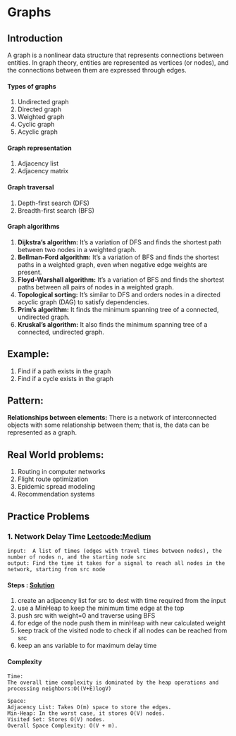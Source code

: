 # Graphs

## Introduction
A graph is a nonlinear data structure that represents connections between entities. In graph theory, entities are represented as vertices (or nodes), and the connections between them are expressed through edges.
#### Types of graphs
1. Undirected graph
2. Directed graph
3. Weighted graph
4. Cyclic graph
5. Acyclic graph

#### Graph representation
1. Adjacency list
2. Adjacency matrix
#### Graph traversal
1. Depth-first search (DFS)
2. Breadth-first search (BFS)
#### Graph algorithms
1. **Dijkstra’s algorithm:** It’s a variation of DFS and finds the shortest path between two nodes in a weighted graph.
2. **Bellman-Ford algorithm:** It’s a variation of BFS and finds the shortest paths in a weighted graph, even when negative edge weights are present.
3. **Floyd-Warshall algorithm:** It’s a variation of BFS and finds the shortest paths between all pairs of nodes in a weighted graph.
4. **Topological sorting:** It’s similar to DFS and orders nodes in a directed acyclic graph (DAG) to satisfy dependencies.
5. **Prim’s algorithm:** It finds the minimum spanning tree of a connected, undirected graph.
6. **Kruskal’s algorithm:** It also finds the minimum spanning tree of a connected, undirected graph.

## Example:
1. Find if a path exists in the graph
2. Find if a cycle exists in the graph
## Pattern:
**Relationships between elements:** There is a network of interconnected objects with some relationship between them; that is, the data can be represented as a graph.
## Real World problems:
1. Routing in computer networks
2. Flight route optimization
3. Epidemic spread modeling
4. Recommendation systems

## Practice Problems
### 1. Network Delay Time [Leetcode:Medium](https://leetcode.com/problems/network-delay-time/)
````
input:  A list of times (edges with travel times between nodes), the number of nodes n, and the starting node src
output: Find the time it takes for a signal to reach all nodes in the network, starting from src node
````
#### Steps : [Solution](../../Ostad/module-7:LinkedList/practice/reverse_linked_list.py)
1. create an adjacency list for src to dest with time required from the input
2. use a MinHeap to keep the minimum time edge at the top
3. push src with weight=0 and traverse using BFS 
4. for edge of the node push them in minHeap with new calculated weight
5. keep track of the visited node to check if all nodes can be reached from src 
6. keep an ans variable to for maximum delay time
#### Complexity
```
Time: 
The overall time complexity is dominated by the heap operations and processing neighbors:O((V+E)log⁡V)

Space:
Adjacency List: Takes O(m) space to store the edges.
Min-Heap: In the worst case, it stores O(V) nodes.
Visited Set: Stores O(V) nodes.
Overall Space Complexity: O(V + m).
```

